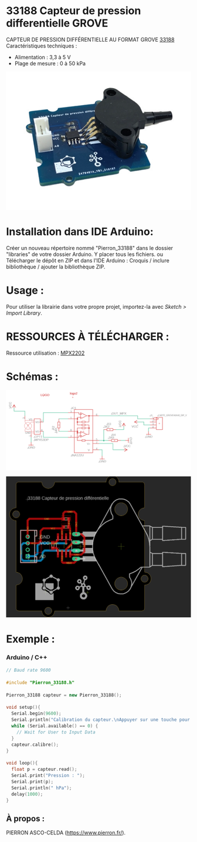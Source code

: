 # 33188 Capteur de pression differentielle GROVE

CAPTEUR DE PRESSION DIFFÉRENTIELLE AU FORMAT GROVE [33188](https://www.pierron.fr/capteur-de-pression-dans-un-liquide.html)
Caractéristiques techniques :
- Alimentation : 3,3 à 5 V
- Plage de mesure : 0 à 50 kPa

![33188](/img/L-33188.png)

# Installation dans IDE Arduino:
Créer un nouveau répertoire nommé "Pierron_33188" dans le dossier "libraries" de votre dossier Arduino.
Y placer tous les fichiers.
ou
Télécharger le dépôt en ZIP et dans l'IDE Arduino : Croquis / inclure bibliothèque / ajouter la bibliothèque ZIP.

# Usage :
Pour utiliser la librairie dans votre propre projet, importez-la avec  *Sketch > Import Library*.

# RESSOURCES À TÉLÉCHARGER :

Ressource utilisation : [MPX2202](https://github.com/pierron-asco-celda/Pierron_33188/blob/master/src/Pierron-33188-Datasheet.pdf)

# Schémas :

![SCH-33188](/img/SCH-33188.png)

![BRD-33188](/img/BRD-33188.png)

# Exemple :
### Arduino / C++
```cpp
// Baud rate 9600

#include "Pierron_33188.h"

Pierron_33188 capteur = new Pierron_33188();

void setup(){
  Serial.begin(9600);
  Serial.println("Calibration du capteur.\nAppuyer sur une touche pour continuer.");
  while (Serial.available() == 0) {
    // Wait for User to Input Data
  }
  capteur.calibre();
}

void loop(){
  float p = capteur.read();
  Serial.print("Pression : ");
  Serial.print(p);
  Serial.println(" hPa");
  delay(1000);
}
```
## À propos :

PIERRON ASCO-CELDA (https://www.pierron.fr/).
